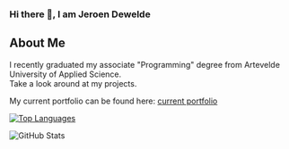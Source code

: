 ### Hi there 👋, I am Jeroen Dewelde

## About Me
I recently graduated my associate "Programming" degree from Artevelde University of Applied Science.  
Take a look around at my projects.  

My current portfolio can be found here:
[current portfolio](http://www.jeroendewelde.be/)

[![Top Languages](https://github-readme-stats.vercel.app/api/top-langs/?username=pgm-jeroendewelde&layout=compact)](https://github.com/anuraghazra/github-readme-stats)

![GitHub Stats](https://github-readme-stats.vercel.app/api?username=pgm-jeroendewelde&show_icons=true)

## 

<!--
**pgm-jeroendewelde/pgm-jeroendewelde** is a ✨ _special_ ✨ repository because its `README.md` (this file) appears on your GitHub profile.

Here are some ideas to get you started:

- 🔭 I’m currently working on ...
- 🌱 I’m currently learning ...
- 👯 I’m looking to collaborate on ...
- 🤔 I’m looking for help with ...
- 💬 Ask me about ...
- 📫 How to reach me: ...
- 😄 Pronouns: ...
- ⚡ Fun fact: ...
-->
